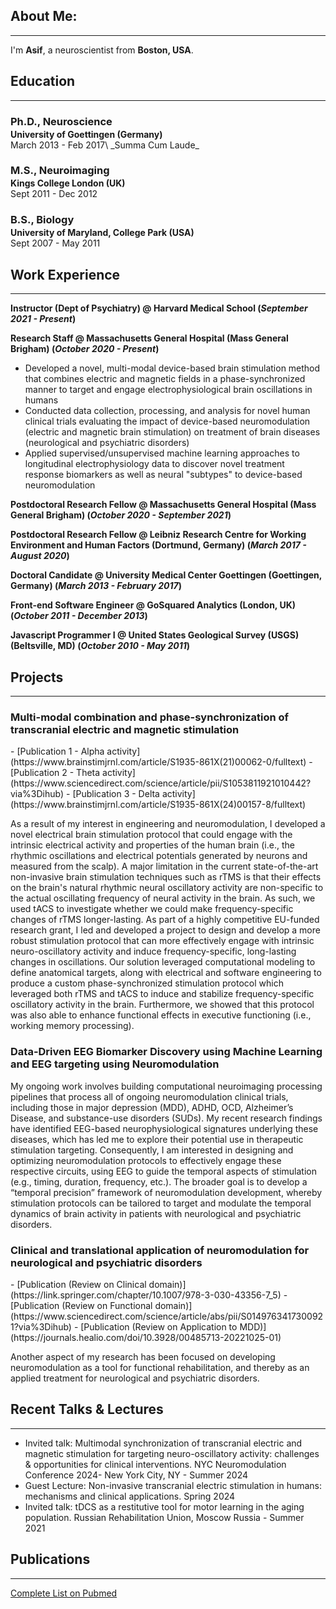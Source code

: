 
## About Me:
---
I'm **Asif**, a neuroscientist from **Boston, USA**. 

## Education
---
<h3 style="margin-bottom:2px;">Ph.D., Neuroscience</h3>
<h4 style="margin:0;">University of Goettingen (Germany)</h4>
March 2013 - Feb 2017\
_Summa Cum Laude_

<h3 style="margin-bottom:2px;">M.S., Neuroimaging</h3>
<h4 style="margin:0;">Kings College London (UK)</h4>
Sept 2011 - Dec 2012

<h3 style="margin-bottom:2px;">B.S., Biology</h3>
<h4 style="margin:0;">University of Maryland, College Park (USA)</h4>
Sept 2007 - May 2011

## Work Experience
---
**Instructor (Dept of Psychiatry) @ Harvard Medical School (_September 2021 - Present_)**

**Research Staff @ Massachusetts General Hospital (Mass General Brigham) (_October 2020 - Present_)**

- Developed a novel, multi-modal device-based brain stimulation method that combines electric and magnetic fields in a phase-synchronized manner to target and engage electrophysiological brain oscillations in humans
- Conducted data collection, processing, and analysis for novel human clinical trials evaluating the impact of device-based neuromodulation (electric and magnetic brain stimulation) on treatment of brain diseases (neurological and psychiatric disorders)
- Applied supervised/unsupervised machine learning approaches to longitudinal electrophysiology data to discover novel treatment response biomarkers as well as neural "subtypes" to device-based neuromodulation

**Postdoctoral Research Fellow @ Massachusetts General Hospital (Mass General Brigham) (_October 2020 - September 2021_)**

**Postdoctoral Research Fellow @ Leibniz Research Centre for Working Environment and Human Factors (Dortmund, Germany) (_March 2017 - August 2020_)**

**Doctoral Candidate @ University Medical Center Goettingen (Goettingen, Germany) (_March 2013 - February 2017_)**

**Front-end Software Engineer @ GoSquared Analytics  (London, UK) (_October 2011 - December 2013_)**

**Javascript Programmer I @ United States Geological Survey (USGS) (Beltsville, MD) (_October 2010 - May 2011_)**

## Projects
---
<div class="card">
<h3> Multi-modal combination and phase-synchronization of transcranial electric and magnetic stimulation</h3>
- [Publication 1 - Alpha activity](https://www.brainstimjrnl.com/article/S1935-861X(21)00062-0/fulltext)
- [Publication 2 - Theta activity](https://www.sciencedirect.com/science/article/pii/S1053811921010442?via%3Dihub)
- [Publication 3 - Delta activity](https://www.brainstimjrnl.com/article/S1935-861X(24)00157-8/fulltext)

As a result of my interest in engineering and neuromodulation, I developed a novel electrical brain stimulation protocol that could engage with the intrinsic electrical activity and properties of the human brain (i.e., the rhythmic oscillations and electrical potentials generated by neurons and measured from the scalp). A major limitation in the current state-of-the-art non-invasive brain stimulation techniques such as rTMS is that their effects on the brain's natural rhythmic neural oscillatory activity are non-specific to the actual oscillating frequency of neural activity in the brain. As such, we used tACS to investigate whether we could make frequency-specific changes of rTMS longer-lasting. As part of a highly competitive EU-funded research grant, I led and developed a project to design and develop a more robust stimulation protocol that can more effectively engage with intrinsic neuro-oscillatory activity and induce frequency-specific, long-lasting changes in oscillations. Our solution leveraged computational modeling to define anatomical targets, along with electrical and software engineering to produce a custom phase-synchronized stimulation protocol which leveraged both rTMS and tACS to induce and stabilize frequency-specific oscillatory activity in the brain. Furthermore, we showed that this protocol was also able to enhance functional effects in executive functioning (i.e., working memory processing).
</div>

<div class="card">
<h3> Data-Driven EEG Biomarker Discovery using Machine Learning and EEG targeting using Neuromodulation</h3>

My ongoing work involves building computational neuroimaging processing pipelines that process all of ongoing neuromodulation clinical trials, including those in major depression (MDD), ADHD, OCD, Alzheimer’s Disease, and substance-use disorders (SUDs). My recent research findings have identified EEG-based neurophysiological signatures underlying these diseases, which has led me to explore their potential use in therapeutic stimulation targeting. Consequently, I am interested in designing and optimizing neuromodulation protocols to effectively engage these respective circuits, using EEG to guide the temporal aspects of stimulation (e.g., timing, duration, frequency, etc.). The broader goal is to develop a “temporal precision” framework of neuromodulation development, whereby stimulation protocols can be tailored to target and modulate the temporal dynamics of brain activity in patients with neurological and psychiatric disorders. 
</div>
<div class="card">
<h3> Clinical and translational application of neuromodulation for neurological and psychiatric disorders</h3>
- [Publication (Review on Clinical domain)](https://link.springer.com/chapter/10.1007/978-3-030-43356-7_5)
- [Publication (Review on Functional domain)](https://www.sciencedirect.com/science/article/abs/pii/S0149763417300921?via%3Dihub)
- [Publication (Review on Application to MDD)](https://journals.healio.com/doi/10.3928/00485713-20221025-01)

Another aspect of my research has been focused on developing neuromodulation as a tool for functional rehabilitation, and thereby as an applied treatment for neurological and psychiatric disorders.
</div>

## Recent Talks & Lectures
---
- Invited talk: Multimodal synchronization of transcranial electric and magnetic stimulation for targeting neuro-oscillatory activity: challenges & opportunities for clinical interventions. NYC Neuromodulation Conference 2024-  New York City, NY - Summer 2024 
- Guest Lecture: Non-invasive transcranial electric stimulation in humans: mechanisms and clinical applications. Spring 2024
- Invited talk: tDCS as a restitutive tool for motor learning in the aging population. Russian Rehabilitation Union, Moscow Russia - Summer 2021 

## Publications
---
[Complete List on Pubmed](https://www.ncbi.nlm.nih.gov/myncbi/asif.jamil.1/bibliography/public/)

